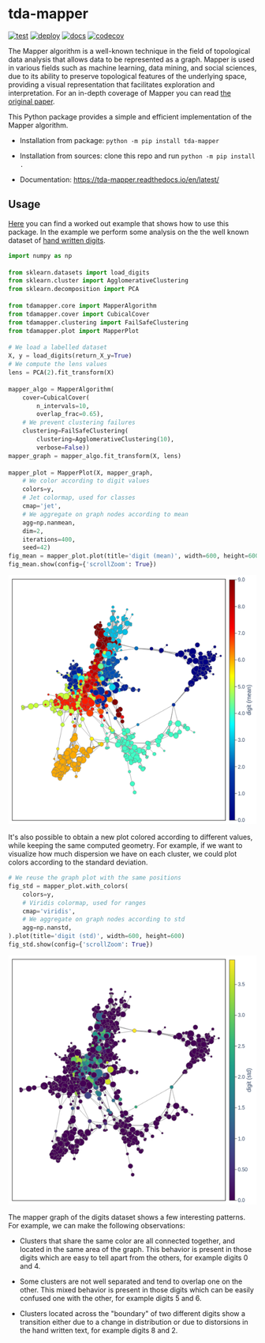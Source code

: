 # tda-mapper

[![test](https://github.com/lucasimi/tda-mapper-python/actions/workflows/test.yml/badge.svg)](https://github.com/lucasimi/tda-mapper-python/actions/workflows/test.yml)
[![deploy](https://github.com/lucasimi/tda-mapper-python/actions/workflows/deploy.yml/badge.svg)](https://github.com/lucasimi/tda-mapper-python/actions/workflows/deploy.yml)
[![docs](https://readthedocs.org/projects/tda-mapper/badge/?version=latest)](https://tda-mapper.readthedocs.io/en/latest/?badge=latest)
[![codecov](https://codecov.io/github/lucasimi/tda-mapper-python/graph/badge.svg?token=FWSD8JUG6R)](https://codecov.io/github/lucasimi/tda-mapper-python) 

The Mapper algorithm is a well-known technique in the field of topological data analysis that allows data to be represented as a graph.
Mapper is used in various fields such as machine learning, data mining, and social sciences, due to its ability to preserve topological features of the underlying space, providing a visual representation that facilitates exploration and interpretation.
For an in-depth coverage of Mapper you can read [the original paper](https://research.math.osu.edu/tgda/mapperPBG.pdf). 

This Python package provides a simple and efficient implementation of the Mapper algorithm.

* Installation from package: ```python -m pip install tda-mapper```

* Installation from sources: clone this repo and run ```python -m pip install .```

* Documentation: https://tda-mapper.readthedocs.io/en/latest/ 

## Usage

[Here](https://github.com/lucasimi/tda-mapper-python/blob/main/tests/example.py) you can find a worked out example that shows how to use this package. 
In the example we perform some analysis on the the well known dataset of [hand written digits](https://scikit-learn.org/stable/modules/generated/sklearn.datasets.load_digits.html).

```python
import numpy as np

from sklearn.datasets import load_digits
from sklearn.cluster import AgglomerativeClustering
from sklearn.decomposition import PCA

from tdamapper.core import MapperAlgorithm
from tdamapper.cover import CubicalCover
from tdamapper.clustering import FailSafeClustering
from tdamapper.plot import MapperPlot

# We load a labelled dataset
X, y = load_digits(return_X_y=True)
# We compute the lens values
lens = PCA(2).fit_transform(X)

mapper_algo = MapperAlgorithm(
    cover=CubicalCover(
        n_intervals=10,
        overlap_frac=0.65),
    # We prevent clustering failures
    clustering=FailSafeClustering(            
        clustering=AgglomerativeClustering(10),
        verbose=False))
mapper_graph = mapper_algo.fit_transform(X, lens)

mapper_plot = MapperPlot(X, mapper_graph,
    # We color according to digit values
    colors=y,
    # Jet colormap, used for classes
    cmap='jet',
    # We aggregate on graph nodes according to mean
    agg=np.nanmean,
    dim=2,
    iterations=400,
    seed=42)
fig_mean = mapper_plot.plot(title='digit (mean)', width=600, height=600)
fig_mean.show(config={'scrollZoom': True})
```

![Mapper graph of digits, colored according to mean](https://github.com/lucasimi/tda-mapper-python/blob/main/resources/digits_mean.png)

It's also possible to obtain a new plot colored according to different values, while keeping the same computed geometry. For example, if we want to visualize how much dispersion we have on each cluster, we could plot colors according to the standard deviation.

```python
# We reuse the graph plot with the same positions
fig_std = mapper_plot.with_colors(
    colors=y,
    # Viridis colormap, used for ranges
    cmap='viridis',
    # We aggregate on graph nodes according to std
    agg=np.nanstd,
).plot(title='digit (std)', width=600, height=600)
fig_std.show(config={'scrollZoom': True})
```

![Mapper graph of digits, colored according to std](https://github.com/lucasimi/tda-mapper-python/blob/main/resources/digits_std.png)

The mapper graph of the digits dataset shows a few interesting patterns. For example, we can make the following observations:

* Clusters that share the same color are all connected together, and located in the same area of the graph. 
This behavior is present in those digits which are easy to tell apart from the others, for example digits 0 and 4.

* Some clusters are not well separated and tend to overlap one on the other. 
This mixed behavior is present in those digits which can be easily confused one with the other, for example digits 5 and 6.

* Clusters located across the "boundary" of two different digits show a transition either due to a change in distribution or due to distorsions in the hand written text, for example digits 8 and 2.
